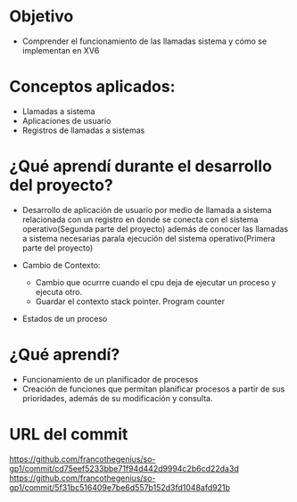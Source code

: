 # Objetivo
* Comprender el funcionamiento de las llamadas sistema y cómo se implementan en XV6

# Conceptos aplicados:
* Llamadas a sistema
* Aplicaciones de usuario
* Registros de llamadas a sistemas

# ¿Qué aprendí durante el desarrollo del proyecto?
* Desarrollo de aplicación de usuario por medio de llamada a sistema relacionada con un registro en donde se conecta 
con el sistema operativo(Segunda parte del proyecto) además de conocer las llamadas a sistema necesarias parala ejecución del sistema 
operativo(Primera parte del proyecto)
  
* Cambio de Contexto:
  * Cambio que ocurrre cuando el cpu deja de ejecutar un proceso y ejecuta otro.
  * Guardar el contexto stack pointer. Program counter
  
* Estados de un proceso

# ¿Qué aprendí?
* Funcionamiento de un planificador de procesos
* Creación de funciones que permitan planificar procesos a partir de sus prioridades, además de su modificación y consulta.

# URL del commit
https://github.com/francothegenius/so-gp1/commit/cd75eef5233bbe71f94d442d9994c2b6cd22da3d
https://github.com/francothegenius/so-gp1/commit/5f31bc516409e7be6d557b152d3fd1048afd921b
